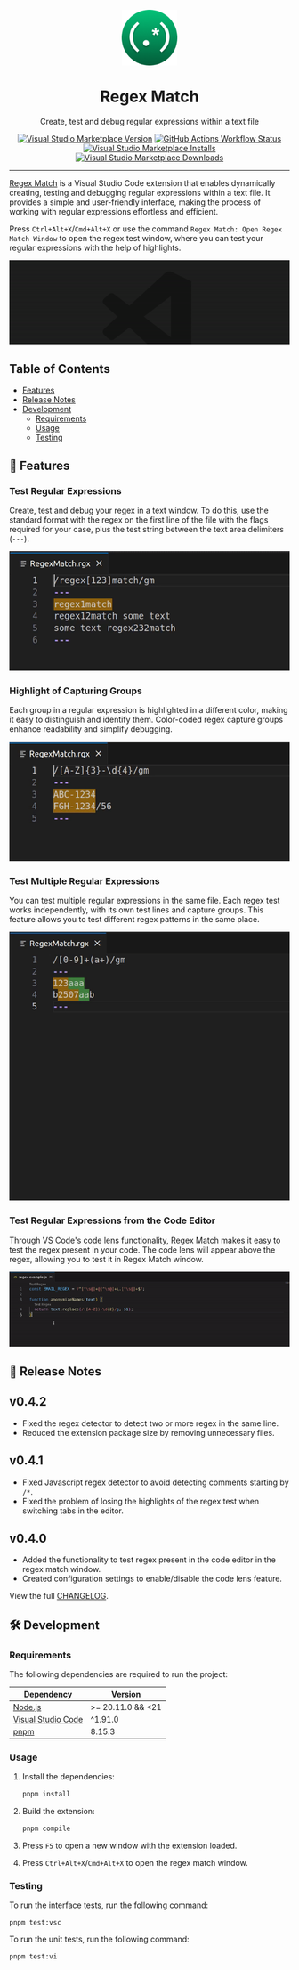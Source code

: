 <p align="center">
  <img src="./resources/icon.png" align="center" width="100px" height="100px">
</p>

<h1 align="center">
  Regex Match
</h1>

<p align="center">
  Create, test and debug regular expressions within a text file
</p>

<p align="center">
  <a href="https://marketplace.visualstudio.com/items?itemName=pedrohenrique-ql.regex-match">
    <img alt="Visual Studio Marketplace Version" src="https://img.shields.io/visual-studio-marketplace/v/pedrohenrique-ql.regex-match?logo=visualstudiocode&logoColor=007acc&label=VS%20Marketplace&labelColor=2c2c32&color=007acc"></a>
  <a href="https://github.com/pedrohenrique-ql/vscode-regex-match/actions?query=branch%3Acanary">
    <img alt="GitHub Actions Workflow Status" src="https://img.shields.io/github/actions/workflow/status/pedrohenrique-ql/vscode-regex-match/ci.yaml?branch=canary&logo=github&label=CI&labelColor=2c2c32"></a>
  <a href="https://marketplace.visualstudio.com/items?itemName=pedrohenrique-ql.regex-match">
    <img alt="Visual Studio Marketplace Installs" src="https://img.shields.io/visual-studio-marketplace/i/pedrohenrique-ql.regex-match?logo=visualstudiocode&logoColor=007acc&label=Installs&labelColor=2c2c32&color=007acc"></a>
  <a href="https://marketplace.visualstudio.com/items?itemName=pedrohenrique-ql.regex-match">
    <img alt="Visual Studio Marketplace Downloads" src="https://img.shields.io/visual-studio-marketplace/d/pedrohenrique-ql.regex-match?logo=visualstudiocode&logoColor=007acc&label=Downloads&labelColor=2c2c32&color=007acc"></a>
</p>

---

[Regex Match](https://marketplace.visualstudio.com/items?itemName=pedrohenrique-ql.regex-match) is a Visual Studio Code extension that enables dynamically creating, testing and debugging regular expressions within a text file. It provides a simple and user-friendly interface, making the process of working with regular expressions effortless and efficient.

Press `Ctrl+Alt+X`/`Cmd+Alt+X` or use the command `Regex Match: Open Regex Match Window` to open the regex test window, where you can test your regular expressions with the help of highlights.

![Regex Match Demo](https://raw.githubusercontent.com/pedrohenrique-ql/vscode-regex-match/main/resources/demo.gif)

## Table of Contents

- [Features](#features)
- [Release Notes](#release-notes)
- [Development](#development)
  - [Requirements](#requirements)
  - [Usage](#usage)
  - [Testing](#testing)

## 🚀 Features

### Test Regular Expressions

Create, test and debug your regex in a text window. To do this, use the standard format with the regex on the first line of the file with the flags required for your case, plus the test string between the text area delimiters (`---`).

![Testing Regular Expressions](https://raw.githubusercontent.com/pedrohenrique-ql/vscode-regex-match/main/resources/test-regex-feature.gif)

### Highlight of Capturing Groups

Each group in a regular expression is highlighted in a different color, making it easy to distinguish and identify them. Color-coded regex capture groups enhance readability and simplify debugging.

![Highlight of Capturing Groups](https://raw.githubusercontent.com/pedrohenrique-ql/vscode-regex-match/main/resources/capturing-groups-feature.gif)

### Test Multiple Regular Expressions

You can test multiple regular expressions in the same file. Each regex test works independently, with its own test lines and capture groups. This feature allows you to test different regex patterns in the same place.

![Test Multiple Regular Expressions](https://raw.githubusercontent.com/pedrohenrique-ql/vscode-regex-match/main/resources/multiple-regex-feature.gif)

### Test Regular Expressions from the Code Editor

Through VS Code's code lens functionality, Regex Match makes it easy to test the regex present in your code. The code lens will appear above the regex, allowing you to test it in Regex Match window.

![Test Regular Expressions from the Code Editor](https://raw.githubusercontent.com/pedrohenrique-ql/vscode-regex-match/main/resources/code-lens-feature.gif)

## 📝 Release Notes

## v0.4.2

- Fixed the regex detector to detect two or more regex in the same line.
- Reduced the extension package size by removing unnecessary files.

## v0.4.1

- Fixed Javascript regex detector to avoid detecting comments starting by `/*`.
- Fixed the problem of losing the highlights of the regex test when switching tabs in the editor.

## v0.4.0

- Added the functionality to test regex present in the code editor in the regex match window.
- Created configuration settings to enable/disable the code lens feature.

View the full [CHANGELOG](./CHANGELOG.md).

## 🛠️ Development

### Requirements

The following dependencies are required to run the project:

| Dependency                                           | Version           |
| ---------------------------------------------------- | ----------------- |
| [Node.js](https://nodejs.org/)                       | >= 20.11.0 && <21 |
| [Visual Studio Code](https://code.visualstudio.com/) | ^1.91.0           |
| [pnpm](https://pnpm.io/)                             | 8.15.3            |

### Usage

1. Install the dependencies:

   ```bash
   pnpm install
   ```

2. Build the extension:

   ```bash
   pnpm compile
   ```

3. Press `F5` to open a new window with the extension loaded.
4. Press `Ctrl+Alt+X`/`Cmd+Alt+X` to open the regex match window.

### Testing

To run the interface tests, run the following command:

```
pnpm test:vsc
```

To run the unit tests, run the following command:

```
pnpm test:vi
```

